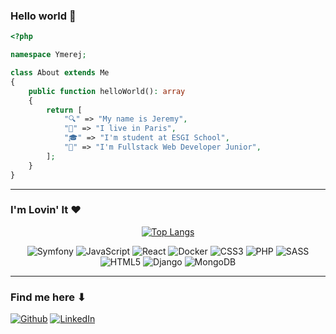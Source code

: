 ### Hello world 👋

```php
<?php

namespace Ymerej;

class About extends Me
{
    public function helloWorld(): array
    {
        return [
            "🔍" => "My name is Jeremy",
            "📌" => "I live in Paris",
            "🎓" => "I'm student at ESGI School",
            "💼" => "I'm Fullstack Web Developer Junior",
        ];
    }
}
```

---

### I'm Lovin' It ❤

<div align="center">
    
[![Top Langs](https://github-readme-stats.vercel.app/api/top-langs/?username=ymerej-noyorb&layout=compact&theme=github_dark&langs_count=10)](https://github.com/anuraghazra/github-readme-stats)
    
  <img alt="Symfony" src="https://img.shields.io/badge/-Symfony-000000?style=flat-square&logo=symfony&logoColor=white" />
  <img alt="JavaScript" src="https://img.shields.io/badge/JavaScript-F7DF1E?style=flat-square&logo=javascript&logoColor=black" />
  <img alt="React" src="https://img.shields.io/badge/-React-45b8d8?style=flat-square&logo=react&logoColor=white" />
  <img alt="Docker" src="https://img.shields.io/badge/-Docker-46a2f1?style=flat-square&logo=docker&logoColor=white" />
  <img alt="CSS3" src="https://img.shields.io/badge/CSS3-1572B6?style=flat-square&logo=css3&logoColor=white" />
  <img alt="PHP" src="https://img.shields.io/badge/PHP-777BB4?style=flat-square&logo=php&logoColor=white" />
  <img alt="SASS" src="https://img.shields.io/badge/-Sass-CC6699?style=flat-square&logo=sass&logoColor=white" />
  <img alt="HTML5" src="https://img.shields.io/badge/-HTML5-E34F26?style=flat-square&logo=html5&logoColor=white" />
  <img alt="Django" src="https://img.shields.io/badge/Django-092E20?style=flat-square&logo=django&logoColor=white" />
  <img alt="MongoDB" src="https://img.shields.io/badge/-MongoDB-13aa52?style=flat-square&logo=mongodb&logoColor=white" />
</div>

---

### Find me here ⬇

<p>
  <a href="https://github.com/ymerej-noyorb" target="_blank"><img alt="Github" src="https://img.shields.io/badge/GitHub-%2312100E.svg?&style=for-the-badge&logo=Github&logoColor=white" /></a>
  <a href="https://www.linkedin.com/in/jeremy-broyon/" target="_blank"><img alt="LinkedIn" src="https://img.shields.io/badge/linkedin-%230077B5.svg?&style=for-the-badge&logo=linkedin&logoColor=white" /></a>
</p>
